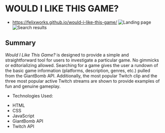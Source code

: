 # WOULD I LIKE THIS GAME?

- https://felixworks.github.io/would-i-like-this-game/
![Landing page](https://i.imgur.com/Vjb7mwj.jpg) ![Search results](https://i.imgur.com/XMEIDZZ.jpg)
## Summary
*Would I Like This Game?* is designed to provide a simple and straightforward tool for users to investigate a particular game. No gimmicks or editorializing allowed. Searching for a game gives the user a rundown of the basic game information (platforms, description, genres, etc.) pulled from the GiantBomb API. Additionally, the most popular Twitch clip and the three most popular active Twitch streams are shown to provide examples of fun and genuine gameplay.
- Technologies Used:
* HTML
* CSS
* JavaScript
* GiantBomb API
* Twitch API
